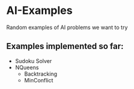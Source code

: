 # AI-Examples
Random examples of AI problems we want to try

## Examples implemented so far:
* Sudoku Solver
* NQueens
  * Backtracking
  * MinConflict
